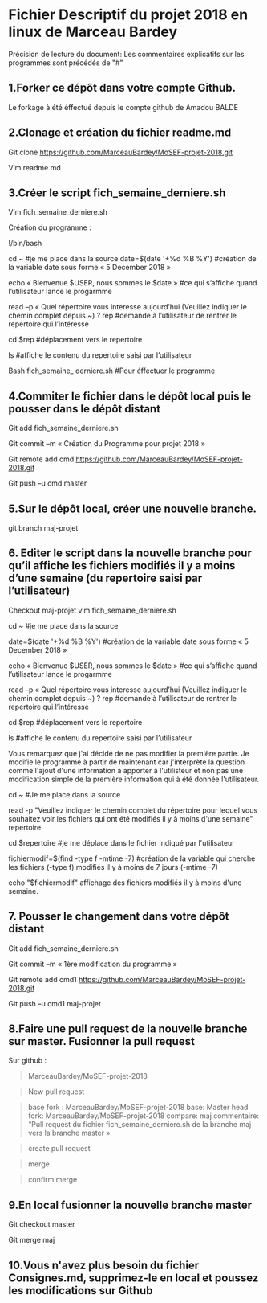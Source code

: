 # **Fichier Descriptif du projet 2018 en linux de Marceau Bardey**

Précision de lecture du document: Les commentaires explicatifs sur les programmes sont précédés de "#"

## 1.Forker ce dépôt dans votre compte Github.
Le forkage à été éffectué depuis le compte github de Amadou BALDE

## 2.Clonage et création du fichier readme.md

Git clone https://github.com/MarceauBardey/MoSEF-projet-2018.git

Vim readme.md

## 3.Créer le script fich_semaine_derniere.sh
Vim fich_semaine_derniere.sh

Création du programme :

  !/bin/bash

  cd ~  #je me place dans la source 
  date=$(date '+%d %B %Y')  #création de la variable date sous forme « 5 December 2018 »

  echo « Bienvenue $USER, nous sommes le $date » #ce qui s’affiche quand l’utilisateur lance le progarmme 

  
  read –p « Quel répertoire vous interesse aujourd’hui (Veuillez indiquer le chemin complet depuis ~) ?  rep #demande à l’utilisateur de rentrer le repertoire qui l’intéresse
  
  cd $rep #déplacement vers le repertoire
  
  ls #affiche le contenu du repertoire saisi par l’utilisateur
 
  Bash fich_semaine_ derniere.sh #Pour éffectuer le programme

## 4.Commiter le fichier dans le dépôt local puis le pousser dans le dépôt distant
Git add fich_semaine_derniere.sh

Git commit –m « Création du Programme pour projet 2018 »

Git remote add cmd https://github.com/MarceauBardey/MoSEF-projet-2018.git

Git push –u cmd master

## 5.Sur le dépôt local, créer une nouvelle branche.
 git branch maj-projet

## 6. Editer le script dans la nouvelle branche pour qu’il affiche les fichiers modifiés il y a moins d’une semaine (du repertoire saisi par l’utilisateur)
Checkout maj-projet 
vim fich_semaine_derniere.sh

  cd ~  #je me place dans la source 
 
  date=$(date '+%d %B %Y')  #création de la variable date sous forme « 5 December 2018 »

  echo « Bienvenue $USER, nous sommes le $date » #ce qui s’affiche quand l’utilisateur lance le progarmme 

  read –p « Quel répertoire vous interesse aujourd’hui (Veuillez indiquer le chemin complet depuis ~) ?  rep #demande à l’utilisateur de rentrer le repertoire qui l’intéresse

  cd $rep #déplacement vers le repertoire

  ls #affiche le contenu du repertoire saisi par l’utilisateur

Vous remarquez que j'ai décidé de ne pas modifier la première partie. Je modifie le programme à partir de maintenant car j'interprète la question comme l'ajout d'une information à apporter à l'utilisteur et non pas une modification simple de la première information qui à été donnée l'utilisateur.

cd ~ #Je me place dans la source

read -p "Veuillez indiquer le chemin complet du répertoire pour lequel vous souhaitez voir les fichiers qui ont été modifiés il y à moins d'une semaine" repertoire

cd $repertoire #je me déplace dans le fichier indiqué par l'utilisateur

fichiermodif=$(find -type f -mtime -7) #création de la variable qui cherche les fichiers (-type f) modifiés il y à moins de 7 jours (-mtime -7)

echo "$fichiermodif" affichage des fichiers modifiés il y à moins d'une semaine.

## 7. Pousser le changement dans votre dépôt distant
Git add fich_semaine_derniere.sh

Git commit –m « 1ère modification du programme »

Git remote add cmd1 https://github.com/MarceauBardey/MoSEF-projet-2018.git

Git push –u cmd1 maj-projet

## 8.Faire une pull request de la nouvelle branche sur master. Fusionner la pull request
 Sur github :

>MarceauBardey/MoSEF-projet-2018

>New pull request

>base fork : MarceauBardey/MoSEF-projet-2018	base: Master 	head fork: MarceauBardey/MoSEF-projet-2018		compare: maj
> commentaire: “Pull request du fichier fich_semaine_derniere.sh de la branche maj vers la branche master »

> create pull request

>merge 

>confirm merge

## 9.En local fusionner la nouvelle branche master
Git checkout master

Git merge maj

## 10.Vous n'avez plus besoin du fichier Consignes.md, supprimez-le en local et poussez les modifications sur Github

